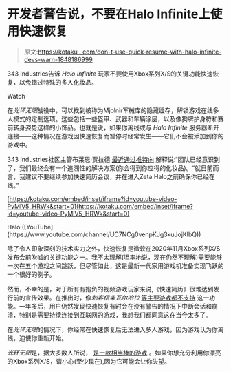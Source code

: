# 开发者警告说，不要在Halo Infinite上使用快速恢复

> 原文:[https://kotaku . com/don-t-use-quick-resume-with-halo-infinite-devs-warn-1848186999](https://kotaku.com/don-t-use-quick-resume-with-halo-infinite-devs-warn-1848186999)

343 Industries告诉 *Halo Infinite* 玩家不要使用Xbox系列X/S的关键功能快速恢复，以免错过特殊的多人化妆品。

Watch

在*光环无限*战役中，可以找到被称为Mjolnir军械库的隐藏缓存，解锁游戏在线多人模式的定制选项。这些包括一些盔甲、武器和车辆涂层，以及像狗牌护身符和赛前转身姿势这样的小饰品。也就是说，如果你离线或与 *Halo Infinite* 服务器断开连接——这种情况在游戏因快速恢复而暂停时经常发生——它们不会被添加到你的游戏中。

343 Industries社区主管布莱恩·贾拉德 [最近通过推特向](https://twitter.com/ske7ch/status/1468677319623462914) 解释说:“团队已经意识到了，我们最终会有一个追溯性的解决方案(你会得到你应得的化妆品)。“就目前而言，我建议不要继续参加快速简历会议，并在进入Zeta Halo之前确保你已经在线。”

 [https://kotaku.com/embed/inset/iframe?id=youtube-video-PyMlV5_HRWk&start=0](https://kotaku.com/embed/inset/iframe?id=youtube-video-PyMlV5_HRWk&start=0)

<figcaption class="sc-1ptbguh-0 hxeMec caption">Halo ([YouTube](https://www.youtube.com/channel/UC7NCg0venpKJg3kuJojKlbQ))</figcaption> 

除了令人印象深刻的技术实力之外，快速恢复是微软在2020年11月Xbox系列X/S发布会前吹嘘的关键功能之一。我不太理解(坦率地说，现在仍然不理解)需要能够一次在五个游戏之间跳跃，但尽管如此，这是最新一代家用游戏机准备实现飞跃的一个很好的例子。

然而，不幸的是，对于所有有抱负的视频游戏玩家来说,《快速简历》很难达到发行前的宣传效果。在推出时，像*刺客信条瓦尔哈拉* [等主要游戏都不支持](https://kotaku.com/two-weeks-after-launch-xbox-series-x-s-quick-resume-fe-1845741183) 这一功能。一年多后，用户仍然发现快速恢复有时会在没有警告的情况下中断会话和崩溃，特别是需要持续连接到互联网的游戏，我想我们都同意这在当今太多了。

在*光环无限*的情况下，你经常在快速恢复后无法进入多人游戏，因为游戏认为你离线，迫使你重新开始。

*光环无限*是，据大多数人所说， [是一款相当棒的游戏](https://kotaku.com/halo-infinite-the-kotaku-review-1848159022) 。如果你想充分利用你漂亮的Xbox系列X/S，请小心(至少现在),因为它可能会让你失望。